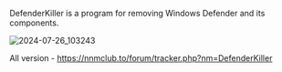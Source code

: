 DefenderKiller is a program for removing Windows Defender and its components.

![2024-07-26_103243](https://github.com/user-attachments/assets/ec42b51d-4b02-4551-8c2d-e767df08ba3f)

All version - https://nnmclub.to/forum/tracker.php?nm=DefenderKiller

